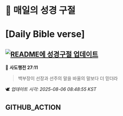 # 🙏 매일의 성경 구절
# [Daily Bible verse]
## [![README에 성경구절 업데이트](https://github.com/DONGSUKA/first_test/actions/workflows/update-readme-bible.yml/badge.svg)](https://github.com/DONGSUKA/first_test/actions/workflows/update-readme-bible.yml)
<!-- START_BIBLE_VERSE -->
📖 **사도행전 27:11**
> 백부장이 선장과 선주의 말을 바울의 말보다 더 믿더라

🕊️ _업데이트 시각: 2025-08-06 08:48:55 KST_
  <!-- END_BIBLE_VERSE -->
## GITHUB_ACTION
